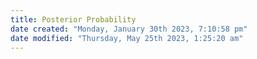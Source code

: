 ```yaml
---
title: Posterior Probability
date created: "Monday, January 30th 2023, 7:10:58 pm"
date modified: "Thursday, May 25th 2023, 1:25:20 am"
---
```



